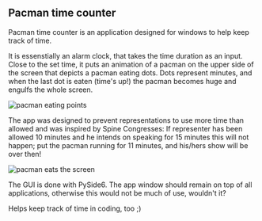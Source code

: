 ## Pacman time counter

Pacman time counter is an application designed for windows to help keep track of time.

It is essenstially an alarm clock, that takes the time duration as an input. Close to the set time, it puts an animation of a pacman on the upper side of the screen that depicts a pacman eating dots. Dots represent minutes, and when the last dot is eaten (time's up!) the pacman becomes huge and engulfs the whole screen. 

![pacman eating points](https://github.com/SakuOrdrTab/pacman_proto/assets/113209622/098ab787-672a-4249-9a7a-5ae698833d3e)

The app was designed to prevent representations to use more time than allowed and was inspired by Spine Congresses: If representer has been allowed 10 minutes and he intends on speaking for 15 minutes this will not happen; put the pacman running for 11 minutes, and his/hers show will be over then!

![pacman eats the screen](https://github.com/SakuOrdrTab/pacman_proto/assets/113209622/fdfd810c-d879-46b4-bbd1-c9255c6405d7)

The GUI is done with PySide6. The app window should remain on top of all applications, otherwise this would not be much of use, wouldn't it?

Helps keep track of time in coding, too ;)

